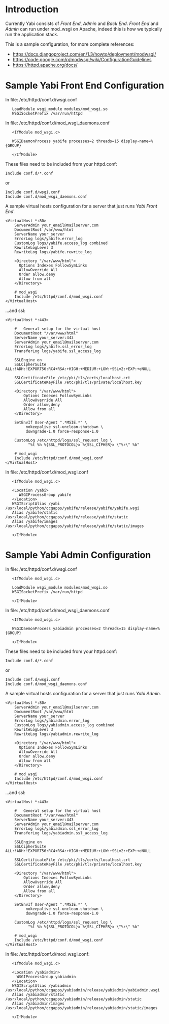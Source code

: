 # Introduction #

Currently Yabi consists of _Front End_, _Admin_ and _Back End_. _Front End_ and _Admin_ can run under mod\_wsgi on Apache, indeed this is how we typically run the application stack.

This is a sample configuration, for more complete references:
  * https://docs.djangoproject.com/en/1.3/howto/deployment/modwsgi/
  * https://code.google.com/p/modwsgi/wiki/ConfigurationGuidelines
  * https://httpd.apache.org/docs/

# Sample Yabi Front End Configuration #

In file: /etc/httpd/conf.d/wsgi.conf
```
   LoadModule wsgi_module modules/mod_wsgi.so
   WSGISocketPrefix /var/run/httpd
```

In file: /etc/httpd/conf.d/mod\_wsgi\_daemons.conf
```
   <IfModule mod_wsgi.c>

   WSGIDaemonProcess yabife processes=2 threads=15 display-name=%{GROUP}

   </IfModule>
```

These files need to be included from your httpd.conf:

```
Include conf.d/*.conf
```

or

```
Include conf.d/wsgi.conf
Include conf.d/mod_wsgi_daemons.conf
```

A sample virtual hosts configuration for a server that just runs _Yabi Front End_.

```
<VirtualHost *:80>
    ServerAdmin your_email@mailserver.com
    DocumentRoot /var/www/html
    ServerName your_server
    ErrorLog logs/yabife.error_log
    CustomLog logs/yabife.access_log combined
    RewriteLogLevel 3
    RewriteLog logs/yabife.rewrite_log

    <Directory "/var/www/html">
      Options Indexes FollowSymLinks
      AllowOverride All
      Order allow,deny
      Allow from all
    </Directory>

    # mod_wsgi
    Include /etc/httpd/conf.d/mod_wsgi.conf
</VirtualHost>
```

...and ssl:

```
<VirtualHost *:443>

    #   General setup for the virtual host
    DocumentRoot "/var/www/html"
    ServerName your_server:443
    ServerAdmin your_email@mailserver.com
    ErrorLog logs/yabife.ssl_error_log
    TransferLog logs/yabife.ssl_access_log

    SSLEngine on
    SSLCipherSuite ALL:!ADH:!EXPORT56:RC4+RSA:+HIGH:+MEDIUM:+LOW:+SSLv2:+EXP:+eNULL

    SSLCertificateFile /etc/pki/tls/certs/localhost.crt
    SSLCertificateKeyFile /etc/pki/tls/private/localhost.key

    <Directory "/var/www/html">
        Options Indexes FollowSymLinks
        AllowOverride All
        Order allow,deny
        Allow from all
    </Directory>

    SetEnvIf User-Agent ".*MSIE.*" \
         nokeepalive ssl-unclean-shutdown \
         downgrade-1.0 force-response-1.0

    CustomLog /etc/httpd/logs/ssl_request_log \
          "%t %h %{SSL_PROTOCOL}x %{SSL_CIPHER}x \"%r\" %b"

    # mod_wsgi
    Include /etc/httpd/conf.d/mod_wsgi.conf
</VirtualHost>
```

In file: /etc/httpd/conf.d/mod\_wsgi.conf
```
   <IfModule mod_wsgi.c>

   <Location /yabi>
      WSGIProcessGroup yabife
   </Location>
   WSGIScriptAlias /yabi /usr/local/python/ccgapps/yabife/release/yabife/yabife.wsgi
   Alias /yabife/static /usr/local/python/ccgapps/yabife/release/yabife/static
   Alias /yabife/images /usr/local/python/ccgapps/yabife/release/yabife/static/images

   </IfModule>
```


# Sample Yabi Admin Configuration #

In file: /etc/httpd/conf.d/wsgi.conf
```
   <IfModule mod_wsgi.c>

   LoadModule wsgi_module modules/mod_wsgi.so
   WSGISocketPrefix /var/run/httpd

   </IfModule>
```

In file: /etc/httpd/conf.d/mod\_wsgi\_daemons.conf
```
   <IfModule mod_wsgi.c>

   WSGIDaemonProcess yabiadmin processes=2 threads=15 display-name=%{GROUP}

   </IfModule>
```



These files need to be included from your httpd.conf:

```
Include conf.d/*.conf
```

or

```
Include conf.d/wsgi.conf
Include conf.d/mod_wsgi_daemons.conf
```


A sample virtual hosts configuration for a server that just runs _Yabi Admin_.

```
<VirtualHost *:80>
    ServerAdmin your_email@mailserver.com
    DocumentRoot /var/www/html
    ServerName your_server
    ErrorLog logs/yabiadmin.error_log
    CustomLog logs/yabiadmin.access_log combined
    RewriteLogLevel 3
    RewriteLog logs/yabiadmin.rewrite_log

    <Directory "/var/www/html">
      Options Indexes FollowSymLinks
      AllowOverride All
      Order allow,deny
      Allow from all
    </Directory>

    # mod_wsgi
    Include /etc/httpd/conf.d/mod_wsgi.conf
</VirtualHost>
```

...and ssl:

```
<VirtualHost *:443>

    #   General setup for the virtual host
    DocumentRoot "/var/www/html"
    ServerName your_server:443
    ServerAdmin your_email@mailserver.com
    ErrorLog logs/yabiadmin.ssl_error_log
    TransferLog logs/yabiadmin.ssl_access_log

    SSLEngine on
    SSLCipherSuite ALL:!ADH:!EXPORT56:RC4+RSA:+HIGH:+MEDIUM:+LOW:+SSLv2:+EXP:+eNULL

    SSLCertificateFile /etc/pki/tls/certs/localhost.crt
    SSLCertificateKeyFile /etc/pki/tls/private/localhost.key

    <Directory "/var/www/html">
        Options Indexes FollowSymLinks
        AllowOverride All
        Order allow,deny
        Allow from all
    </Directory>

    SetEnvIf User-Agent ".*MSIE.*" \
         nokeepalive ssl-unclean-shutdown \
         downgrade-1.0 force-response-1.0

    CustomLog /etc/httpd/logs/ssl_request_log \
          "%t %h %{SSL_PROTOCOL}x %{SSL_CIPHER}x \"%r\" %b"

    # mod_wsgi
    Include /etc/httpd/conf.d/mod_wsgi.conf
</VirtualHost>
```

In file: /etc/httpd/conf.d/mod\_wsgi.conf:

```
   <IfModule mod_wsgi.c>

   <Location /yabiadmin>
     WSGIProcessGroup yabiadmin
   </Location>
   WSGIScriptAlias /yabiadmin /usr/local/python/ccgapps/yabiadmin/release/yabiadmin/yabiadmin.wsgi
   Alias /yabiadmin/static /usr/local/python/ccgapps/yabiadmin/release/yabiadmin/static
   Alias /yabiadmin/images /usr/local/python/ccgapps/yabiadmin/release/yabiadmin/static/images

   </IfModule>
```